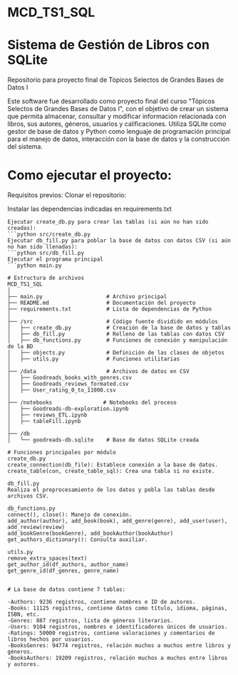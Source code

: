 # MCD_TS1_SQL
# Sistema de Gestión de Libros con SQLite
Repositorio para proyecto final de Tópicos Selectos de Grandes Bases de Datos I

Este software fue desarrollado como proyecto final del curso "Tópicos Selectos de Grandes Bases de Datos I", con el objetivo de crear un sistema que permita almacenar, consultar y modificar información relacionada con libros, sus autores, géneros, usuarios y calificaciones. Utiliza SQLite como gestor de base de datos y Python como lenguaje de programación principal para el manejo de datos, interacción con la base de datos y la construcción del sistema.

# Como ejecutar el proyecto:
Requisitos previos:
Clonar el repositorio:

Instalar las dependencias indicadas en requirements.txt
  ```pip install -r requirements.txt
Ejecutar create_db.py para crear las tablas (si aún no han sido creadas):
  ```python src/create_db.py
Ejecutar db_fill.py para poblar la base de datos con datos CSV (si aún no han sido llenadas):
  ```python src/db_fill.py
Ejecutar el programa principal
  ```python main.py

# Estructura de archivos 
MCD_TS1_SQL
│
├── main.py                    # Archivo principal
├── README.md                  # Documentación del proyecto
├── requirements.txt           # Lista de dependencias de Python
│
├── /src                       # Código fuente dividido en módulos
│   ├── create_db.py           # Creación de la base de datos y tablas
│   ├── db_fill.py             # Relleno de las tablas con datos CSV
│   ├── db_functions.py        # Funciones de conexión y manipulación de la BD
│   ├── objects.py             # Definición de las clases de objetos
│   ├── utils.py               # Funciones utilitarias
│
├── /data                      # Archivos de datos en CSV
│   ├── Goodreads_books_with_genres.csv
│   ├── Goodreads_reviews_formated.csv
│   ├── User_rating_0_to_11000.csv
│
├── /notebooks                # Notebooks del proceso
│   ├── Goodreads-db-exploration.ipynb
│   ├── reviews_ETL.ipynb
│   ├── tableFill.ipynb
│
├── /db
│   └── goodreads-db.sqlite    # Base de datos SQLite creada

# Funciones principales por módulo
create_db.py
  create_connection(db_file): Establece conexión a la base de datos.
  create_table(con, create_table_sql): Crea una tabla si no existe.

db_fill.py
  Realiza el preprocesamiento de los datos y pobla las tablas desde archivos CSV.

db_functions.py
  connect(), close(): Manejo de conexión.
  add_author(author), add_book(book), add_genre(genre), add_user(user), add_review(review)
  add_bookGenre(bookGenre), add_bookAuthor(bookAuthor)
  get_authors_dictionary(): Consulta auxiliar.

utils.py
  remove_extra_spaces(text)
  get_author_id(df_authors, author_name)
  get_genre_id(df_genres, genre_name)


# La base de datos contiene 7 tablas:

-Authors: 9236 registros, contiene nombres e ID de autores.
-Books: 11125 registros, contiene datos como título, idioma, páginas, ISBN, etc.
-Genres: 887 registros, lista de géneros literarios.
-Users: 9104 registros, nombres e identificadores únicos de usuarios.
-Ratings: 50000 registros, contiene valoraciones y comentarios de libros hechos por usuarios.
-BooksGenres: 94774 registros, relación muchos a muchos entre libros y géneros.
-BooksAuthors: 19209 registros, relación muchos a muchos entre libros y autores.
